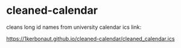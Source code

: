 # cleaned-calendar
cleans long id names from university calendar
ics link:

https://1kerbonaut.github.io/cleaned-calendar/cleaned_calendar.ics
